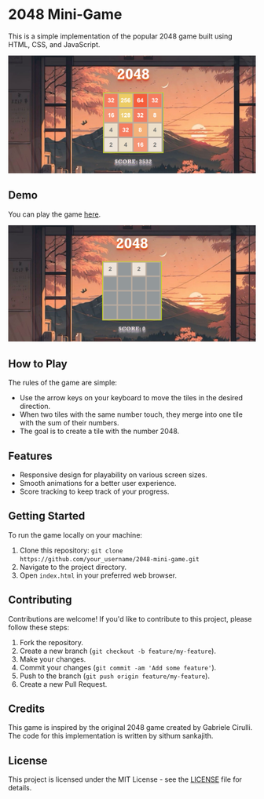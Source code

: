 # 2048 Mini-Game

This is a simple implementation of the popular 2048 game built using HTML, CSS, and JavaScript.

![Game Screenshot](2048ss.png)

## Demo

You can play the game [here](link_to_your_game).

![Game Screenshot](2048ss2.png)

## How to Play

The rules of the game are simple:

- Use the arrow keys on your keyboard to move the tiles in the desired direction.
- When two tiles with the same number touch, they merge into one tile with the sum of their numbers.
- The goal is to create a tile with the number 2048.

## Features

- Responsive design for playability on various screen sizes.
- Smooth animations for a better user experience.
- Score tracking to keep track of your progress.

## Getting Started

To run the game locally on your machine:

1. Clone this repository: `git clone https://github.com/your_username/2048-mini-game.git`
2. Navigate to the project directory.
3. Open `index.html` in your preferred web browser.

## Contributing

Contributions are welcome! If you'd like to contribute to this project, please follow these steps:

1. Fork the repository.
2. Create a new branch (`git checkout -b feature/my-feature`).
3. Make your changes.
4. Commit your changes (`git commit -am 'Add some feature'`).
5. Push to the branch (`git push origin feature/my-feature`).
6. Create a new Pull Request.

## Credits

This game is inspired by the original 2048 game created by Gabriele Cirulli. The code for this implementation is written by sithum sankajith.

## License

This project is licensed under the MIT License - see the [LICENSE](LICENSE) file for details.
